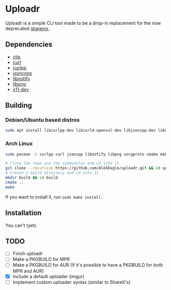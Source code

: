 # Uploadr

Uploadr is a simple CLI tool made to be a drop-in replacement for the now deprecated [sharenix](https://github.com/Francesco149/sharenix).

## Dependencies

- [clip](https://github.com/dacap/clip)
- [curl](https://curl.haxx.se/)
- [curlpp](https://www.curlpp.org/)
- [jsoncons](https://github.com/danielaparker/jsoncons)
- [libnotify](https://developer.gnome.org/libnotify/)
- [libpng](http://www.libpng.org/pub/png/libpng.html)
- [x11-dev](https://www.x.org/wiki/)

## Building

### Debian/Ubuntu based distros

```bash
sudo apt install libcurlpp-dev libcurl4-openssl-dev libjsoncpp-dev libnotify-dev libpng-dev libx11-dev cmake build-essential
```

### Arch Linux

```bash
sudo pacman -S curlpp curl jsoncpp libnotify libpng xorgproto cmake make
```

```bash
# Clone the repo and the submodules and cd into it
git clone --recursive https://github.com/AlekEagle/uploadr.git && cd uploadr
# Create a build directory and cd into it
mkdir build && cd build
cmake ..
make
```

If you want to install it, run `sudo make install`.

## Installation

You can't (yet).

## TODO

- [ ] Finish uploadr
- [ ] Make a PKGBUILD for MPR
- [ ] Make a PKGBUILD for AUR (If it's possible to have a PKGBUILD for both MPR and AUR)
- [x] Include a default uploader (imgur)
- [ ] Implement custom uploader syntax (similar to ShareX's)
